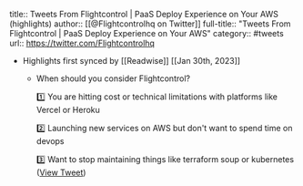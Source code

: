 title:: Tweets From Flightcontrol | PaaS Deploy Experience on Your AWS (highlights)
author:: [[@Flightcontrolhq on Twitter]]
full-title:: "Tweets From Flightcontrol | PaaS Deploy Experience on Your AWS"
category:: #tweets
url:: https://twitter.com/Flightcontrolhq

- Highlights first synced by [[Readwise]] [[Jan 30th, 2023]]
	- When should you consider Flightcontrol? 
	  
	  1️⃣ You are hitting cost or technical limitations with platforms like Vercel or Heroku 
	  
	  2️⃣ Launching new services on AWS but don't want to spend time on devops
	  
	  3️⃣ Want to stop maintaining things like terraform soup or kubernetes ([View Tweet](https://twitter.com/Flightcontrolhq/status/1555318782469578752))